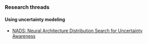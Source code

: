### Research threads

#### Using uncertainty modeling
- [NADS: Neural Architecture Distribution Search for Uncertainty Awareness ](http://proceedings.mlr.press/v119/ardywibowo20a/ardywibowo20a.pdf)

